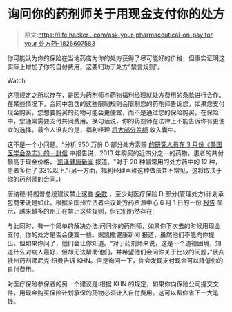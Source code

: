 # 询问你的药剂师关于用现金支付你的处方

> 原文:[https://life hacker . com/ask-your-pharmaceutical-on-pay for your 处方药-1826607583](https://lifehacker.com/ask-your-pharmacist-about-paying-for-your-prescriptions-1826607583)

你可能认为你的保险在当地药店为你的处方获得了尽可能好的价格，但事实证明这实际上增加了你的自付费用，这要归功于处方“禁言规则”。

Watch

这项规定之所以存在，是因为药剂师与药物福利经理就处方费用的条款进行合作。在某些情况下，合同中包含的这些限制规则会限制您的药剂师告诉您，如果您支付现金购买，您想要购买的药物可能会更便宜，而不是通过您的保险购买，在保险中，您通常需要支付共同费用。换句话说，你的药剂师在法律上不能告诉你有更便宜的选择。最令人沮丧的是，福利经理 [将大部分差额](https://www.nytimes.com/2018/02/24/us/politics/pharmacy-benefit-managers-gag-clauses.html) 收入囊中。

这不是一个小问题。“分析 950 万份 D 部分处方索赔 [的研究人员在 3 月份《美国医学会杂志》的一封信](https://jamanetwork.com/journals/jama/article-abstract/2674655) 中报告说，2013 年购买的近四分之一的药物，患者的共付额高于现金价格， [凯泽健康新闻](https://khn.org/news/to-lower-medicare-drug-costs-and-get-around-gag-orders-at-pharmacy-just-ask-for-the-cash-price/) 报道。"对于 20 种最常用的处方药中的 12 种，患者多付了 33%以上."(另一方面，福利经理声称这种做法并不常见，这将取决于你的药剂师的合同。)

唐纳德·特朗普总统建议禁止这些 [条款](https://www.hhs.gov/sites/default/files/AmericanPatientsFirst.pdf) ，至少对医疗保险 D 部分(管理处方)计划承包商来说是如此。根据全国州立法者会议处方药资源中心 6 月 1 日的一份 [报告](http://www.ncsl.org/Portals/1/Documents/Health/Pharmacist_Gag_clauses-2018-14523.pdf) 显示，越来越多的州正在禁止这些规则，但它们仍然存在:

与此同时，有一个简单的解决办法:问问你的药剂师，如果你下次去的时候用现金支付，你的处方是否会便宜一些。据凯撒健康新闻 报道，虽然他们不能向你提出，但如果你问了，他们会让你知道。“对于药剂师来说，这是一个道德困境，知道什么对病人最好，但却无法帮助他们，并希望他们会问你关于比较的问题，”俄亥俄州药剂师尼克·纽曼告诉 KHN。但是询问一下，你会发现支付现金可以降低你的自付费用。

对医疗保险参保者的另一个建议是:根据 KHN 的规定，如果你向保险公司提交文件，用现金购买保险计划承保的药物必须计入自付费用。这可以帮你省下一大笔钱。